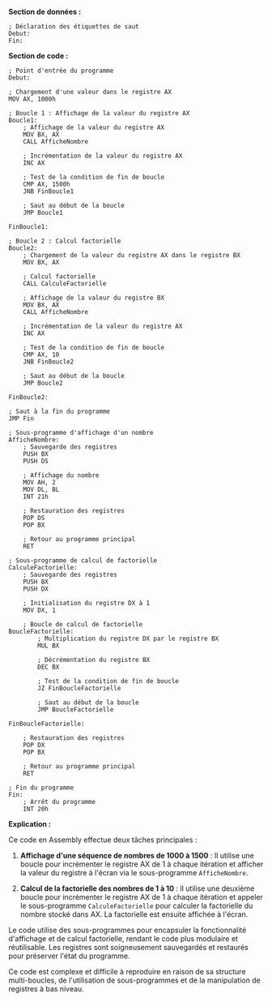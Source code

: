 **Section de données :**

```assembly
; Déclaration des étiquettes de saut
Debut:
Fin:
```

**Section de code :**

```assembly
; Point d'entrée du programme
Debut:

; Chargement d'une valeur dans le registre AX
MOV AX, 1000h

; Boucle 1 : Affichage de la valeur du registre AX
Boucle1:
    ; Affichage de la valeur du registre AX
    MOV BX, AX
    CALL AfficheNombre

    ; Incrémentation de la valeur du registre AX
    INC AX

    ; Test de la condition de fin de boucle
    CMP AX, 1500h
    JNB FinBoucle1

    ; Saut au début de la boucle
    JMP Boucle1

FinBoucle1:

; Boucle 2 : Calcul factorielle
Boucle2:
    ; Chargement de la valeur du registre AX dans le registre BX
    MOV BX, AX

    ; Calcul factorielle
    CALL CalculeFactorielle

    ; Affichage de la valeur du registre BX
    MOV BX, AX
    CALL AfficheNombre

    ; Incrémentation de la valeur du registre AX
    INC AX

    ; Test de la condition de fin de boucle
    CMP AX, 10
    JNB FinBoucle2

    ; Saut au début de la boucle
    JMP Boucle2

FinBoucle2:

; Saut à la fin du programme
JMP Fin

; Sous-programme d'affichage d'un nombre
AfficheNombre:
    ; Sauvegarde des registres
    PUSH BX
    PUSH DS

    ; Affichage du nombre
    MOV AH, 2
    MOV DL, BL
    INT 21h

    ; Restauration des registres
    POP DS
    POP BX

    ; Retour au programme principal
    RET

; Sous-programme de calcul de factorielle
CalculeFactorielle:
    ; Sauvegarde des registres
    PUSH BX
    PUSH DX

    ; Initialisation du registre DX à 1
    MOV DX, 1

    ; Boucle de calcul de factorielle
BoucleFactorielle:
        ; Multiplication du registre DX par le registre BX
        MUL BX

        ; Décrémentation du registre BX
        DEC BX

        ; Test de la condition de fin de boucle
        JZ FinBoucleFactorielle

        ; Saut au début de la boucle
        JMP BoucleFactorielle

FinBoucleFactorielle:

    ; Restauration des registres
    POP DX
    POP BX

    ; Retour au programme principal
    RET

; Fin du programme
Fin:
    ; Arrêt du programme
    INT 20h
```

**Explication :**

Ce code en Assembly effectue deux tâches principales :

1. **Affichage d'une séquence de nombres de 1000 à 1500** : Il utilise une boucle pour incrémenter le registre AX de 1 à chaque itération et afficher la valeur du registre à l'écran via le sous-programme `AfficheNombre`.

2. **Calcul de la factorielle des nombres de 1 à 10** : Il utilise une deuxième boucle pour incrémenter le registre AX de 1 à chaque itération et appeler le sous-programme `CalculeFactorielle` pour calculer la factorielle du nombre stocké dans AX. La factorielle est ensuite affichée à l'écran.

Le code utilise des sous-programmes pour encapsuler la fonctionnalité d'affichage et de calcul factorielle, rendant le code plus modulaire et réutilisable. Les registres sont soigneusement sauvegardés et restaurés pour préserver l'état du programme.

Ce code est complexe et difficile à reproduire en raison de sa structure multi-boucles, de l'utilisation de sous-programmes et de la manipulation de registres à bas niveau.
